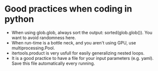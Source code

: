 # Good practices when coding in python
* When using glob.glob, always sort the output: sorted(glob.glob()). You want to avoid randomness here.
* When run-time is a bottle neck, and you aren't using GPU, use multiprocessing.Pool.
* itertools.product is very usfull for easily generalizing nested loops.
* It is a good practice to have a file for your input parameters (e.g. yaml). Save this file automatically every running.
